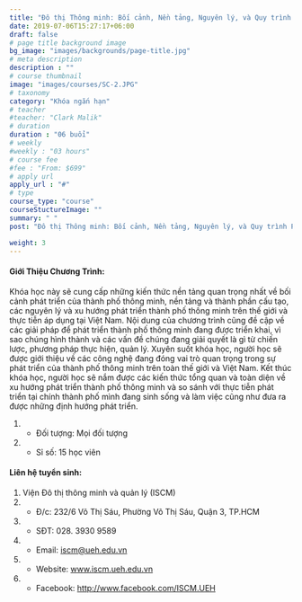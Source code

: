 ```yaml
---
title: "Đô thị Thông minh: Bối cảnh, Nền tảng, Nguyên lý, và Quy trình Phát triển"
date: 2019-07-06T15:27:17+06:00
draft: false
# page title background image
bg_image: "images/backgrounds/page-title.jpg"
# meta description
description : ""
# course thumbnail
image: "images/courses/SC-2.JPG"
# taxonomy
category: "Khóa ngắn hạn"
# teacher
#teacher: "Clark Malik"
# duration
duration : "06 buổi"
# weekly
#weekly : "03 hours"
# course fee
#fee : "From: $699"
# apply url
apply_url : "#"
# type
course_type: "course"
courseStuctureImage: ""
summary: " "
post: "Đô thị Thông minh: Bối cảnh, Nền tảng, Nguyên lý, và Quy trình Phát triển"

weight: 3
---
```


#### Giới Thiệu Chương Trình:

Khóa học này sẽ cung cấp những kiến thức nền tảng quan trọng nhất về bối cảnh phát triển của thành phố thông minh, nền tảng và thành phần cấu tạo, các nguyên lý và xu hướng phát triển thành phố thông minh trên thế giới và thực tiễn áp dụng tại Việt Nam. Nội dung của chương trình cũng đề cập về các giải pháp để phát triển thành phố thông minh đang được triển khai, vì sao chúng hình thành và các vấn đề chúng đang giải quyết là gì từ chiến lược, phương pháp thực hiện, quản lý. Xuyên suốt khóa học, người học sẽ được giới thiệu về các công nghệ đang đóng vai trò quan trọng trong sự phát triển của thành phố thông minh trên toàn thế giới và Việt Nam.
Kết thúc khóa học, người học sẽ nắm được các kiến thức tổng quan và toàn diện về xu hướng phát triển thành phố thông minh và so sánh với thực tiễn phát triển tại chính thành phố mình đang sinh sống và làm việc cũng như đưa ra được những định hướng phát triển.

  
1. * Đối tượng: Mọi đối tượng
2. * Sỉ số: 15 học viên

#### Liên hệ tuyển sinh: 
1. Viện Đô thị thông minh và quản lý (ISCM)
2. * Đ/c: 232/6 Võ Thị Sáu, Phường Võ Thị Sáu, Quận 3, TP.HCM
3. * SĐT: 028. 3930 9589
4. * Email: iscm@ueh.edu.vn
4. * Website: www.iscm.ueh.edu.vn
5. * Facebook: http://www.facebook.com/ISCM.UEH
